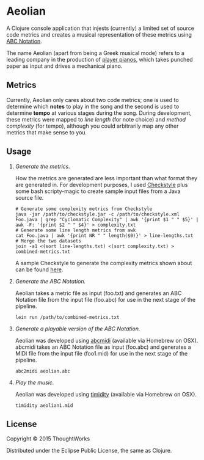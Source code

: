 # Aeolian

A Clojure console application that injests (currently) a limited set of source code metrics and creates a musical representation of these metrics using [ABC Notation][1].

The name Aeolian (apart from being a Greek musical mode) refers to a leading company in the production of [player pianos][2], which takes punched paper as input and drives a mechanical piano.

## Metrics

Currently, Aeolian only cares about two code metrics; one is used to determine which __notes__ to play in the song and the second is used to determine __tempo__ at various stages during the song.  During development, these metrics were mapped to _line length_ (for note choice) and _method complexity_ (for tempo), although you could arbitrarily map any other metrics that make sense to you.

[1]: http://abcnotation.com/
[2]: https://en.wikipedia.org/wiki/Player_piano

## Usage

1. _Generate the metrics._

	How the metrics are generated are less important than what format they are generated in.  For development purposes, I used [Checkstyle][5] plus some bash scripty-magic to create sample input files from a Java source file.  

	```
	# Generate some complexity metrics from Checkstyle
	java -jar /path/to/checkstyle.jar -c /path/to/checkstyle.xml Foo.java | grep "Cyclomatic Complexity" | awk '{print $1 " " $5}' | awk -F: '{print $2 " " $4}' > complexity.txt
	# Generate some line length metrics from awk
	cat Foo.java | awk '{print NR " " length($0)}' > line-lengths.txt
	# Merge the two datasets
	join -a1 <(sort line-lengths.txt) <(sort complexity.txt) > combined-metrics.txt
	```

	A sample Checkstyle to generate the complexity metrics shown about can be found [here](resources/checkstyle.xml).
	
2. _Generate the ABC Notation._

	Aeolian takes a metric file as input (foo.txt) and generates an ABC Notation file from the input file (foo.abc) for use in the next stage of the pipeline.

	```
	lein run /path/to/combined-metrics.txt
	```

3. _Generate a playable version of the ABC Notation._

	Aeolian was developed using [abcmidi][3] (available via Homebrew on OSX).  abcmidi takes an ABC Notation file as input (foo.abc) and generates a MIDI file from the input file (foo1.mid) for use in the next stage of the pipeline.

	```
	abc2midi aeolian.abc
	```

4. _Play the music._  

	Aeolian was developed using [timidity][4] (available via Homebrew on OSX).

	```
	timidity aeolian1.mid
	```

## License

Copyright © 2015 ThoughtWorks

Distributed under the Eclipse Public License, the same as Clojure.

[3]: http://ifdo.pugmarks.com/~seymour/runabc/top.html
[4]: http://timidity.sourceforge.net/
[5]: http://checkstyle.sourceforge.net/
